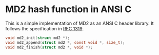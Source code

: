# MD2 hash function in ANSI C

This is a simple implementation of MD2 as an ANSI C header library. It
follows the specification in [RFC 1319][rfc].

```c
void md2_init(struct md2 *);
void md2_append(struct md2 *, const void *, size_t);
void md2_finish(struct md2 *, void *);
```

[rfc]: https://tools.ietf.org/html/rfc1319
